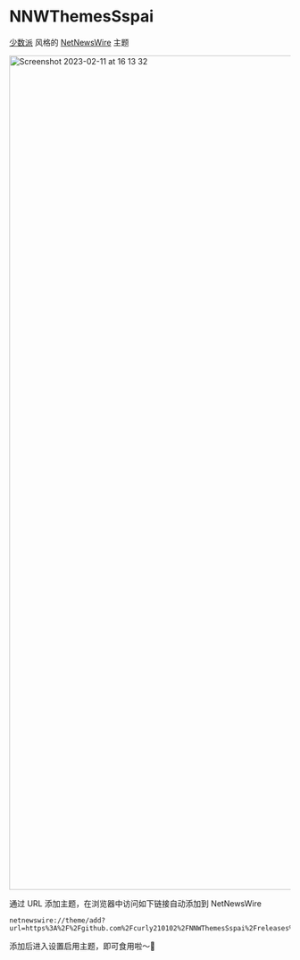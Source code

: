 # NNWThemesSspai

[少数派](https://sspai.com/) 风格的 [NetNewsWire](https://netnewswire.com/) 主题

<img width="1492" alt="Screenshot 2023-02-11 at 16 13 32" src="https://user-images.githubusercontent.com/76864176/218249016-8f8b18c6-1467-45b9-af86-2cb47e5202e1.png">

通过 URL 添加主题，在浏览器中访问如下链接自动添加到 NetNewsWire

```
netnewswire://theme/add?url=https%3A%2F%2Fgithub.com%2Fcurly210102%2FNNWThemesSspai%2Freleases%2Flatest%2Fdownload%2Fsspai.nnwtheme.zip
```

添加后进入设置启用主题，即可食用啦～🥳


